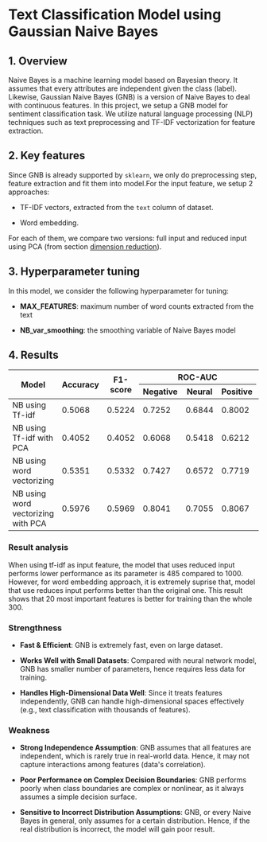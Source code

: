# Text Classification Model using Gaussian Naive Bayes 

## 1. Overview

Naive Bayes is a machine learning model based on Bayesian theory. It assumes that every attributes are independent given the class (label). Likewise, Gaussian Naive Bayes (GNB) is a version of Naive Bayes to deal with continuous features. In this project, we setup a GNB model for sentiment classification task. We utilize natural language processing (NLP) techniques such as text preprocessing and TF-IDF vectorization for feature extraction.

## 2. Key features

Since GNB is already supported by `sklearn`, we only do preprocessing step, feature extraction and fit them into model.For the input feature, we setup 2 approaches:

* TF-IDF vectors, extracted from the `text` column of dataset.

* Word embedding.

For each of them, we compare two versions: full input and reduced input using PCA (from section [dimension reduction](../dimension_reduction/README.md)).

## 3. Hyperparameter tuning

In this model, we consider the following hyperparameter for tuning:

- **MAX_FEATURES**: maximum number of word counts extracted from the text

- **NB_var_smoothing**: the smoothing variable of Naive Bayes model

## 4. Results

<table>
    <thead>
        <tr>
            <th rowspan=2>Model</th>
            <th rowspan=2>Accuracy</th>
            <th rowspan=2>F1-score</th>
            <th colspan=3>ROC-AUC</th>
            <th rowspan=2>Input dim</th>
        </tr>
        <tr>
            <th>Negative</th>
            <th>Neural</th>
            <th>Positive</th>
        </tr>
    </thead>
    <tbody>
        <tr>
            <td>NB using Tf-idf</td>
            <td>0.5068</td>
            <td>0.5224</td>
            <td>0.7252</td>
            <td>0.6844</td>
            <td>0.8002</td>
            <td>1000</td>
        </tr>
        <tr>
            <td>NB using Tf-idf with PCA</td>
            <td>0.4052</td>
            <td>0.4052</td>
            <td>0.6068</td>
            <td>0.5418</td>
            <td>0.6212</td>
            <td>485</td>
        </tr>
        <tr>
            <td>NB using word vectorizing</td>
            <td>0.5351</td>
            <td>0.5332</td>
            <td>0.7427</td>
            <td>0.6572</td>
            <td>0.7719</td>
            <td>300</td>
        </tr>
        <tr>
            <td>NB using word vectorizing with PCA</td>
            <td>0.5976</td>
            <td>0.5969</td>
            <td>0.8041</td>
            <td>0.7055</td>
            <td>0.8067</td>
            <td>20</td>
        </tr>
    </tbody>
</table>

### Result analysis

When using tf-idf as input feature, the model that uses reduced input performs lower performance as its parameter is 485 compared to 1000. However, for word embedding approach, it is extremely suprise that, model that use reduces input performs better than the original one. This result shows that 20 most important features is better for training than the whole 300.

### Strengthness

- **Fast & Efficient**: GNB is extremely fast, even on large dataset.

- **Works Well with Small Datasets**: Compared with neural network model, GNB has smaller number of parameters, hence requires less data for training.

- **Handles High-Dimensional Data Well**: Since it treats features independently, GNB can handle high-dimensional spaces effectively (e.g., text classification with thousands of features).

### Weakness

- **Strong Independence Assumption**: GNB assumes that all features are independent, which is rarely true in real-world data. Hence, it may not capture interactions among features (data's correlation).

- **Poor Performance on Complex Decision Boundaries**: GNB performs poorly when class boundaries are complex or nonlinear, as it always assumes a simple decision surface.

- **Sensitive to Incorrect Distribution Assumptions**: GNB, or every Naive Bayes in general, only assumes for a certain distribution. Hence, if the real distribution is incorrect, the model will gain poor result.


